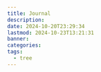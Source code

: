 ```yaml
---
title: Journal
description: 
date: 2024-10-20T23:29:34
lastmod: 2024-10-23T13:21:31
banner: 
categories: 
tags:
  - tree
---
```

